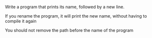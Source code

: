 Write a program that prints its name, followed by a new line.



If you rename the program, it will print the new name, without having to compile it again

You should not remove the path before the name of the program
